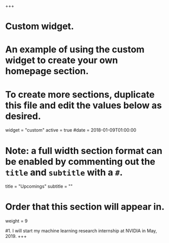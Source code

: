 +++
# Custom widget.
# An example of using the custom widget to create your own homepage section.
# To create more sections, duplicate this file and edit the values below as desired.
widget = "custom"
active = true
#date = 2018-01-09T01:00:00

# Note: a full width section format can be enabled by commenting out the `title` and `subtitle` with a `#`.
title = "Upcomings"
subtitle = ""

# Order that this section will appear in.
weight = 9

#1. I will start my machine learning research internship at NVIDIA in May, 2019.
+++



